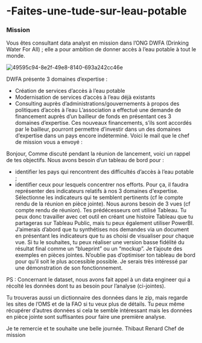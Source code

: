 # -Faites-une-tude-sur-leau-potable
### Mission
Vous êtes consultant data analyst en mission dans l’ONG DWFA (Drinking Water For All) ; elle a pour ambition de donner accès à l’eau potable à tout le monde.
 
![49595c94-8e2f-49e8-8140-693a242cc46e](https://github.com/user-attachments/assets/faeb1774-6a79-40fb-bb58-38c4081b5420)

 
DWFA présente 3 domaines d’expertise :
- Création de services d’accès à l’eau potable
- Modernisation de services d’accès à l’eau déjà existants
- Consulting auprès d’administrations/gouvernements à propos des politiques d’accès à l’eau
L’association a effectué une demande de financement auprès d’un bailleur de fonds en présentant ces 3 domaines d’expertise. 
Ces nouveaux financements, s’ils sont accordés par le bailleur, pourront permettre d’investir dans un des domaines d’expertise dans un pays encore indéterminé.
Voici le mail que le chef de mission vous a envoyé :
 
Bonjour,
Comme discuté pendant la réunion de lancement, voici un rappel de tes objectifs.
Nous avons besoin d’un tableau de bord pour : 
- identifier les pays qui rencontrent des difficultés d’accès à l’eau potable ;
- identifier ceux pour lesquels concentrer nos efforts. 
Pour ça, il faudra représenter des indicateurs relatifs à nos 3 domaines d'expertise.
Sélectionne les indicateurs qui te semblent pertinents (cf le compte rendu de la réunion en pièce jointe).
Nous aurons besoin de 3 vues (cf compte rendu de réunion).
Tes prédécesseurs ont utilisé Tableau. Tu peux donc travailler avec cet outil en créant une histoire Tableau que tu partageras sur Tableau Public, mais tu peux également utiliser PowerBI.
J’aimerais d’abord que tu synthétises nos demandes via un document en présentant les indicateurs que tu as choisi de visualiser pour chaque vue. Si tu le souhaites, tu peux réaliser une version basse fidélité du résultat final comme un “blueprint” ou un “mockup”. Je t’ajoute des exemples en pièces jointes. 
N’oublie pas d’optimiser ton tableau de bord pour qu’il soit le plus accessible possible. Je serais très intéressé par une démonstration de son fonctionnement.
 
PS : Concernant le dataset, nous avons fait appel à un data engineer qui a récolté les données dont tu as besoin pour l’analyse (ci-jointes).
 
Tu trouveras aussi un dictionnaire des données dans le zip, mais regarde les sites de l’OMS et de la FAO si tu veux plus de détails. 
Tu peux même récupérer d’autres données si cela te semble intéressant mais les données en pièce jointe sont suffisantes pour faire une première analyse.
 
Je te remercie et te souhaite une belle journée.
Thibaut Renard
Chef de mission
